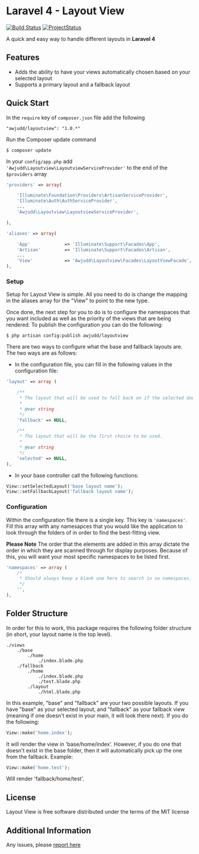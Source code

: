 Laravel 4 - Layout View
===============

[![Build Status](https://api.travis-ci.org/awjudd/l4-layoutview.png)](https://travis-ci.org/awjudd/l4-layoutview)
[![ProjectStatus](http://stillmaintained.com/awjudd/l4-layoutview.png)](http://stillmaintained.com/awjudd/l4-layoutview)

A quick and easy way to handle different layouts in **Laravel 4**

## Features

 - Adds the ability to have your views automatically chosen based on your selected layout
 - Supports a primary layout and a fallback layout

## Quick Start

In the `require` key of `composer.json` file add the following

```
"awjudd/layoutview": "1.0.*"
```

Run the Composer update command

```
$ composer update
```

In your `config/app.php` add `'Awjudd\Layoutview\LayoutviewServiceProvider'` to the end of the `$providers` array

```php
'providers' => array(

    'Illuminate\Foundation\Providers\ArtisanServiceProvider',
    'Illuminate\Auth\AuthServiceProvider',
    ...
    'Awjudd\Layoutview\LayoutviewServiceProvider',

),

'aliases' => array(

    'App'             => 'Illuminate\Support\Facades\App',
    'Artisan'         => 'Illuminate\Support\Facades\Artisan',
    ...
    'View'            => 'Awjudd\Layoutview\Facades\LayoutViewFacade',
),
```

### Setup

Setup for Layout View is simple.  All you need to do is change the mapping in the aliases array for the "View" to point to the new type.

Once done, the next step for you to do is to configure the namespaces that you want included as well as the priority of the views that are being rendered.  To publish the configuration you can do the following:

```
$ php artisan config:publish awjudd/layoutview
```

There are two ways to configure what the base and fallback layouts are.  The two ways are as follows:

 - In the configuration file, you can fill in the following values in the configuration file:

```php
'layout' => array (

    /**
     * The layout that will be used to fall back on if the selected doesn't exist.
     * 
     * @var string
     */
    'fallback' => NULL,

    /**
     * The layout that will be the first choice to be used.
     * 
     * @var string
     */
    'selected' => NULL,
),
```

 - In your base controller call the following functions:

```php
View::setSelectedLayout('base layout name');
View::setFallbackLayout('fallback layout name');
```

### Configuration

Within the configuration file there is a single key.  This key is `'namespaces'`.  Fill this array with any namesapces that you would like the application to look through the folders of in order to find the best-fitting view.

**Please Note** The order that the elements are added in this array dictate the order in which they are scanned through for display purposes.  Because of this, you will want your most specific namespaces to be listed first.

```php
'namespaces' => array (
    /*
     * Should always keep a blank one here to search in no namespaces.
     */
    '',
),
```

## Folder Structure

In order for this to work, this package requires the following folder structure (in short, your layout name is the top level).

    ./views
        ./base
            ./home
                ./index.blade.php
        ./fallback
            ./home
                ./index.blade.php
                ./test.blade.php
            ./layout
                ./html.blade.php

In this example, "base" and "fallback" are your two possible layouts. If you have "base" as your selected layout, and "fallback" as your fallback view (meaning if one doesn't exist in your main, it will look there next).  If you do the following:

```php
View::make('home.index');
```

It will render the view in 'base/home/index'.  However, if you do one that doesn't exist in the base folder, then it will automatically pick up the one from the fallback.  Example:

```php
View::make('home.test');
```

Will render 'fallback/home/test'.

## License

Layout View is free software distributed under the terms of the MIT license

## Additional Information

Any issues, please [report here](https://github.com/awjudd/l4-layoutview/issues)
